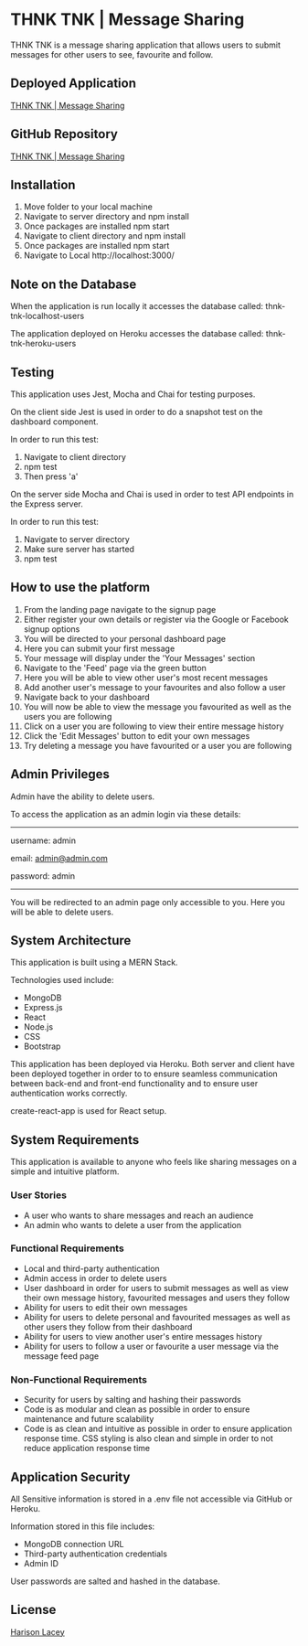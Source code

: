 # THNK TNK | Message Sharing

THNK TNK is a message sharing application that allows users to submit messages for other users to see, favourite and follow.

## Deployed Application

[THNK TNK | Message Sharing](https://thnk-tnk.herokuapp.com/)

## GitHub Repository 

[THNK TNK | Message Sharing](https://github.com/HarisonLacey/thnk-tnk-message-sharing)

## Installation

1. Move folder to your local machine
2. Navigate to server directory and npm install
3. Once packages are installed npm start
4. Navigate to client directory and npm install 
5. Once packages are installed npm start
6. Navigate to Local http://localhost:3000/

## Note on the Database

When the application is run locally it accesses the database called: thnk-tnk-localhost-users

The application deployed on Heroku accesses the database called: thnk-tnk-heroku-users

## Testing

This application uses Jest, Mocha and Chai for testing purposes.

On the client side Jest is used in order to do a snapshot test on the dashboard component.

In order to run this test:

1. Navigate to client directory
2. npm test
3. Then press 'a'

On the server side Mocha and Chai is used in order to test API endpoints in the Express server.

In order to run this test:

1. Navigate to server directory
2. Make sure server has started
3. npm test 

## How to use the platform

1. From the landing page navigate to the signup page
2. Either register your own details or register via the Google or 
   Facebook signup options
3. You will be directed to your personal dashboard page
4. Here you can submit your first message
5. Your message will display under the 'Your Messages' section
6. Navigate to the 'Feed' page via the green button
7. Here you will be able to view other user's most recent messages
8. Add another user's message to your favourites and also follow a user
9. Navigate back to your dashboard
10. You will now be able to view the message you favourited as well as 
    the users you are following
11. Click on a user you are following to view their entire message 
    history
12. Click the 'Edit Messages' button to edit your own messages
13. Try deleting a message you have favourited or a user you are 
    following

## Admin Privileges

Admin have the ability to delete users.

To access the application as an admin login via these details:

________________________

username: admin

email: admin@admin.com

password: admin
________________________

You will be redirected to an admin page only accessible to you. Here you will be able to delete users.

## System Architecture

This application is built using a MERN Stack.

Technologies used include:

- MongoDB
- Express.js
- React
- Node.js
- CSS
- Bootstrap

This application has been deployed via Heroku. Both server and client have been deployed together in order to to ensure seamless communication between back-end and front-end functionality and to ensure user authentication works correctly.

create-react-app is used for React setup.

## System Requirements 

This application is available to anyone who feels like sharing messages on a simple and intuitive platform.

### User Stories

- A user who wants to share messages and reach an audience
- An admin who wants to delete a user from the application

### Functional Requirements 

- Local and third-party authentication
- Admin access in order to delete users
- User dashboard in order for users to submit messages as well as view 
  their own message history, favourited messages and users they follow
- Ability for users to edit their own messages
- Ability for users to delete personal and favourited messages as well 
  as other users they follow from their dashboard
- Ability for users to view another user's entire messages history
- Ability for users to follow a user or favourite a user message via the 
  message feed page

### Non-Functional Requirements 

- Security for users by salting and hashing their passwords
- Code is as modular and clean as possible in order to ensure 
  maintenance and future scalability 
- Code is as clean and intuitive as possible in 
  order to ensure application response time. CSS styling is also 
  clean and simple in order to not reduce application response time

## Application Security

All Sensitive information is stored in a .env file not accessible via GitHub or Heroku.

Information stored in this file includes:

- MongoDB connection URL
- Third-party authentication credentials
- Admin ID

User passwords are salted and hashed in the database.

## License

[Harison Lacey](https://developer-portfolio.harisonlacey.vercel.app/)
